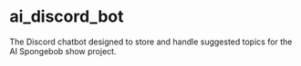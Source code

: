 # ai_discord_bot
The Discord chatbot designed to store and handle suggested topics for the AI Spongebob show project.